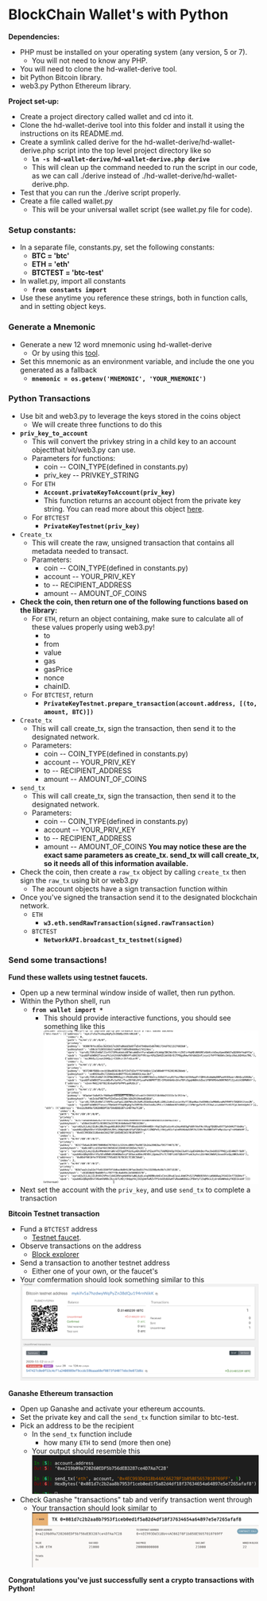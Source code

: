 # BlockChain Wallet's with Python
**Dependencies:**
* PHP must be installed on your operating system (any version, 5 or 7).
    * You will not need to know any PHP.
* You will need to clone the hd-wallet-derive tool.
* bit Python Bitcoin library.
* web3.py Python Ethereum library.

**Project set-up:**
* Create a project directory called wallet and cd into it.
* Clone the hd-wallet-derive tool into this folder and install it using the instructions on its README.md.
* Create a symlink called derive for the hd-wallet-derive/hd-wallet-derive.php script into the top level project directory like so
    * **``ln -s hd-wallet-derive/hd-wallet-derive.php derive``** 
    * This will clean up the command needed to run the script in our code, as we can call ./derive instead of ./hd-wallet-derive/hd-wallet-derive.php.
* Test that you can run the ./derive script properly.
* Create a file called wallet.py 
    * This will be your universal wallet script (see wallet.py file for code).

### **Setup constants:**
* In a separate file, constants.py, set the following constants:
    * **BTC = 'btc'**
    * **ETH = 'eth'**
    * **BTCTEST = 'btc-test'**
* In wallet.py, import all constants
    * **``from constants import``** 
* Use these anytime you reference these strings, both in function calls, and in setting object keys.

### **Generate a Mnemonic**
* Generate a new 12 word mnemonic using hd-wallet-derive 
    * Or by using this [tool](https://iancoleman.io/bip39/).
* Set this mnemonic as an environment variable, and include the one you generated as a fallback 
    * **``mnemonic = os.getenv('MNEMONIC', 'YOUR_MNEMONIC')``**

### **Python Transactions**
* Use bit and web3.py to leverage the keys stored in the coins object
    * We will create three functions to do this
* **``priv_key_to_account``**
    * This will convert the privkey string in a child key to an account objectthat bit/web3.py can use.
    * Parameters for functions:
        * coin -- COIN_TYPE(defined in constants.py)
        * priv_key -- PRIVKEY_STRING 
    * For ``ETH`` 
        * **``Account.privateKeyToAccount(priv_key)``**
        * This function returns an account object from the private key string. You can read more about this object [here](https://web3js.readthedocs.io/en/v1.2.0/web3-eth-accounts.html#privatekeytoaccount).
     * For ``BTCTEST``
         * **``PrivateKeyTestnet(priv_key)``**
* ``Create_tx`` 
    * This will create the raw, unsigned transaction that contains all metadata needed to transact.<br>
    * Parameters:
        * coin -- COIN_TYPE(defined in constants.py)
        * account -- YOUR_PRIV_KEY
        * to -- RECIPIENT_ADDRESS
        * amount -- AMOUNT_OF_COINS
* **Check the coin, then return one of the following functions based on the library:**
    * For ``ETH``, return an object containing, make sure to calculate all of these values properly using web3.py!
        * to 
        * from
        * value
        * gas
        * gasPrice
        * nonce
        * chainID. 
    * For ``BTCTEST``, return 
        * **``PrivateKeyTestnet.prepare_transaction(account.address, [(to, amount, BTC)])``**
* ``Create_tx`` 
    * This will call create_tx, sign the transaction, then send it to the designated network.
    * Parameters:
        * coin -- COIN_TYPE(defined in constants.py)
        * account -- YOUR_PRIV_KEY
        * to -- RECIPIENT_ADDRESS
        * amount -- AMOUNT_OF_COINS
* ``send_tx`` 
    * This will call create_tx, sign the transaction, then send it to the designated network.
    * Parameters:
        * coin -- COIN_TYPE(defined in constants.py)
        * account -- YOUR_PRIV_KEY
        * to -- RECIPIENT_ADDRESS
        * amount -- AMOUNT_OF_COINS
**You may notice these are the exact same parameters as create_tx. send_tx will call create_tx, so it needs all of this information available.**
* Check the coin, then create a ``raw_tx`` object by calling ``create_tx`` then sign the ``raw_tx`` using bit or web3.py 
    * The account objects have a sign transaction function within
* Once you've signed the transaction send it to the designated blockchain network.
    * ``ETH``
        * **``w3.eth.sendRawTransaction(signed.rawTransaction)``**
    * ``BTCTEST``
        * **``NetworkAPI.broadcast_tx_testnet(signed)``**

### **Send some transactions!**
**Fund these wallets using testnet faucets.** 

* Open up a new terminal window inside of wallet, then run python. 
* Within the Python shell, run 
    * **``from wallet import *``** 
        * This should provide interactive functions, you should see something like this<br>
![screenshot2](Images/one.png)
* Next set the account with the ``priv_key``, and use ``send_tx`` to complete a transaction

**Bitcoin Testnet transaction**
* Fund a ``BTCTEST`` address 
    * [Testnet faucet](https://testnet-faucet.mempool.co).
* Observe transactions on the address
    * [Block explorer](https://tbtc.bitaps.com) 
* Send a transaction to another testnet address 
    * Either one of your own, or the faucet's
* Your comfermation should look something similar to this
![Screenshot1](Images/two.png)

**Ganashe Ethereum transaction**
* Open up Ganashe and activate your ethereum accounts.
* Set the private key and call the ``send_tx`` function similar to btc-test.
* Pick an address to be the recipient
    * In the ``send_tx`` function include 
        * how many ``ETH`` to send (more then one) 
     * Your output should resemble this 
![screenshot3](Images/three.png)
* Check Ganashe "transactions" tab and verify transaction went through
    * Your transaction should look similar to
![screenshot4](Images/four.png)

**Congratulations you've just successfully sent a crypto transactions with Python!**